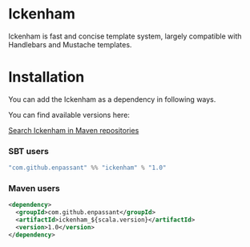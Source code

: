 # Ickenham
Ickenham is fast and concise template system, largely compatible with Handlebars and Mustache templates.

Installation
============

You can add the Ickenham as a dependency in following ways.

You can find available versions here:

[Search Ickenham in Maven repositories](https://search.maven.org/#search%7Cga%7C1%7Cg%3A%22com.github.enpassant%22%20AND%20a%3A%22ickenham%22)

### SBT users

```scala
"com.github.enpassant" %% "ickenham" % "1.0"
```

### Maven users

```xml
<dependency>
  <groupId>com.github.enpassant</groupId>
  <artifactId>ickenham_${scala.version}</artifactId>
  <version>1.0</version>
</dependency>
```
